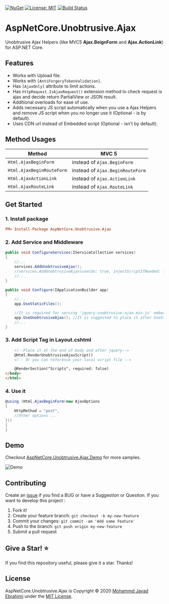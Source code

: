 [![NuGet](https://buildstats.info/nuget/AspNetCore.Unobtrusive.Ajax)](https://www.nuget.org/packages/AspNetCore.Unobtrusive.Ajax)
[![License: MIT](https://img.shields.io/badge/License-MIT-brightgreen.svg)](https://opensource.org/licenses/MIT)
[![Build Status](https://github.com/mjebrahimi/AspNetCore.Unobtrusive.Ajax/workflows/.NET%20Core/badge.svg)](https://github.com/mjebrahimi/AspNetCore.Unobtrusive.Ajax)


# AspNetCore.Unobtrusive.Ajax

Unobtrusive Ajax Helpers (like MVC5 **Ajax.BeignForm** and **Ajax.ActionLink**) for ASP.NET Core.

## Features

- Works with Upload file.
- Works with `[AntiForgeryTokenValidation]`.
- Has `[AjaxOnly]` attribute to limit actions.
- Has `httpRequest.IsAjaxRequest()` extension method to check request is ajax and decide return PartialView or JSON result.
- Additional overloads for ease of use.
- Adds necessary JS script automatically when you use a Ajax Helpers and remove JS script when you no longer use it (Optional - is by default).
- Uses CDN url instead of Embedded script (Optional - isn't by default).

## Method Usages 

| Method |  MVC 5
| ------------ |  -------
| `Html.AjaxBeginForm` | instead of `Ajax.BeginForm`
| `Html.AjaxBeginRouteForm` | instead of `Ajax.BeginRouteForm`
| `Html.AjaxActionLink` | instead of `Ajax.ActionLink`
| `Html.AjaxRouteLink` | instead of `Ajax.RouteLink`

## Get Started

### 1. Install package

```ini
PM> Install-Package AspNetCore.Unobtrusive.Ajax
```

### 2. Add Service and Middleware

```csharp
public void ConfigureServices(IServiceCollection services)
{
    //...
    services.AddUnobtrusiveAjax(); 
    //services.AddUnobtrusiveAjax(useCdn: true, injectScriptIfNeeded: false);
    //...
}

public void Configure(IApplicationBuilder app)
{
    //...
    app.UseStaticFiles();

    //It is required for serving 'jquery-unobtrusive-ajax.min.js' embedded script file.
    app.UseUnobtrusiveAjax(); //It is suggested to place it after UseStaticFiles()
    //...
}
```

### 3. Add Script Tag in Layout.cshtml

```html
    <!--Place it at the end of body and after jquery-->
    @Html.RenderUnobtrusiveAjaxScript()
    <!-- Or you can reference your local script file -->

    @RenderSection("Scripts", required: false)
</body>
</html>
```

### 4. Use it

```csharp
@using (Html.AjaxBeginForm(new AjaxOptions
{
    HttpMethod = "post",
    //Other options ...
}))
{
}
```


## Demo

Checkout [AspNetCore.Unobtrusive.Ajax.Demo](https://github.com/mjebrahimi/AspNetCore.Unobtrusive.Ajax/tree/master/demo/AspNetCore.Unobtrusive.Ajax.Demo) for more samples.

![Demo](Demo.jpg)


## Contributing

Create an [issue](https://github.com/mjebrahimi/AspNetCore.Unobtrusive.Ajax/issues/new) if you find a BUG or have a Suggestion or Question. If you want to develop this project :

1. Fork it!
2. Create your feature branch: `git checkout -b my-new-feature`
3. Commit your changes: `git commit -am 'Add some feature'`
4. Push to the branch: `git push origin my-new-feature`
5. Submit a pull request

## Give a Star! ⭐️

If you find this repository useful, please give it a star. Thanks!

## License

AspNetCore.Unobtrusive.Ajax is Copyright © 2020 [Mohammd Javad Ebrahimi](https://github.com/mjebrahimi) under the [MIT License](https://github.com/mjebrahimi/AspNetCore.Unobtrusive.Ajax/LICENSE).
